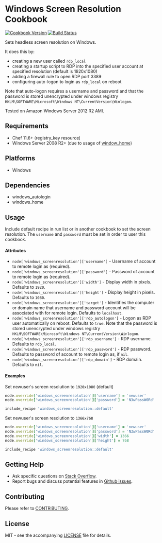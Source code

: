 # Windows Screen Resolution Cookbook

[![Cookbook Version](http://img.shields.io/cookbook/v/windows_screenresolution.svg?style=flat-square)][cookbook]
[![Build Status](https://img.shields.io/appveyor/ci/dhoer/chef-windows-screenresolution/master.svg?style=flat-square)][win]

[cookbook]: https://supermarket.chef.io/cookbooks/windows_screenresolution
[win]: https://ci.appveyor.com/project/dhoer/chef-windows-screenresolution

Sets headless screen resolution on Windows.  

It does this by:
 
- creating a new user called `rdp_local` 
- creating a startup script to RDP into the specified user account at specified resolution (default is 1920x1080) 
- adding a firewall rule to open RDP port 3389
- configuring auto-logon to login as `rdp_local` on reboot

Note that auto-logon requires a username and password and that the password is stored unencrypted under 
windows registry `HKLM\SOFTWARE\Microsoft\Windows NT\CurrentVersion\Winlogon`.

Tested on Amazon Windows Server 2012 R2 AMI.

## Requirements

- Chef 11.6+ (registry_key resource)
- Windows Server 2008 R2+ (due to usage of [window_home](https://github.com/dhoer/chef-windows_home))

## Platforms

- Windows

## Dependencies

- windows_autologin
- windows_home

## Usage

Include default recipe in run list or in another cookbook to set the screen resolution. 
The `username` and `password` must be set in order to user this cookbook.  

#### Attributes

- `node['windows_screenresolution']['username']` - Username of account to remote login as (required).
- `node['windows_screenresolution']['password']` - Password of account to remote login as (required).
- `node['windows_screenresolution']['width']` -  Display width in pixels. Defaults to `1920`.
- `node['windows_screenresolution']['height']` - Display height in pixels. Defaults to `1080`.
- `node['windows_screenresolution']['target']` -   Identifies the computer or domain name that username and password 
account will be associated with for remote login. Defaults to `localhost`.
- `node['windows_screenresolution']['rdp_autologon']` - Logon as RDP user automatically on reboot. Defaults to `true`. 
Note that the password is stored unencrypted under windows registry 
`HKLM\SOFTWARE\Microsoft\Windows NT\CurrentVersion\Winlogon`.
- `node['windows_screenresolution']['rdp_username']` -  RDP username. Defaults to `rdp_local`.
- `node['windows_screenresolution']['rdp_password']` - RDP password. Defaults to password of account to remote login 
as, if `nil`.
- `node['windows_screenresolution']['rdp_domain']` -  RDP domain. Defaults to `nil`.

#### Examples

Set newuser's screen resolution to `1920x1080` (default)

```ruby
node.override['windows_screenresolution']['username'] = 'newuser'
node.override['windows_screenresolution']['password'] = 'N3wPassW0Rd'

include_recipe 'windows_screenresolution::default'
```

Set newuser's screen resolution to `1366x768`

```ruby
node.override['windows_screenresolution']['username'] = 'newuser'
node.override['windows_screenresolution']['password'] = 'N3wPassW0Rd'
node.override['windows_screenresolution']['width'] = 1366
node.override['windows_screenresolution']['height'] = 768

include_recipe 'windows_screenresolution::default'
```

## Getting Help

- Ask specific questions on [Stack Overflow](http://stackoverflow.com/questions/tagged/chef-windows_screenresolution).
- Report bugs and discuss potential features in 
[Github issues](https://github.com/dhoer/chef-windows_screenresolution/issues).

## Contributing

Please refer to [CONTRIBUTING](https://github.com/dhoer/chef-windows_screenresolution/blob/master/CONTRIBUTING.md).

## License

MIT - see the accompanying [LICENSE](https://github.com/dhoer/chef-windows_screenresolution/blob/master/LICENSE.md) 
file for details.
